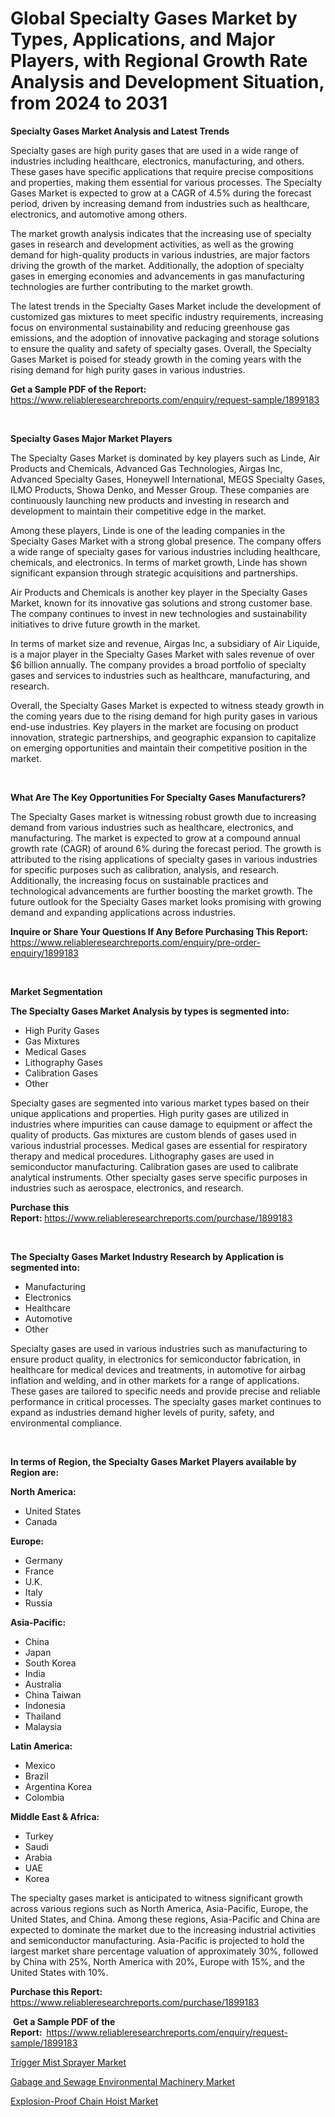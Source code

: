 <p><h1>Global Specialty Gases Market by Types, Applications, and Major Players, with Regional Growth Rate Analysis and Development Situation, from 2024 to 2031</h1></p><p><strong>Specialty Gases Market Analysis and Latest Trends</strong></p>
<p><p>Specialty gases are high purity gases that are used in a wide range of industries including healthcare, electronics, manufacturing, and others. These gases have specific applications that require precise compositions and properties, making them essential for various processes. The Specialty Gases Market is expected to grow at a CAGR of 4.5% during the forecast period, driven by increasing demand from industries such as healthcare, electronics, and automotive among others.</p><p>The market growth analysis indicates that the increasing use of specialty gases in research and development activities, as well as the growing demand for high-quality products in various industries, are major factors driving the growth of the market. Additionally, the adoption of specialty gases in emerging economies and advancements in gas manufacturing technologies are further contributing to the market growth.</p><p>The latest trends in the Specialty Gases Market include the development of customized gas mixtures to meet specific industry requirements, increasing focus on environmental sustainability and reducing greenhouse gas emissions, and the adoption of innovative packaging and storage solutions to ensure the quality and safety of specialty gases. Overall, the Specialty Gases Market is poised for steady growth in the coming years with the rising demand for high purity gases in various industries.</p></p>
<p><strong>Get a Sample PDF of the Report:&nbsp;</strong> <a href="https://www.reliableresearchreports.com/enquiry/request-sample/1899183">https://www.reliableresearchreports.com/enquiry/request-sample/1899183</a></p>
<p>&nbsp;</p>
<p><strong>Specialty Gases Major Market Players</strong></p>
<p><p>The Specialty Gases Market is dominated by key players such as Linde, Air Products and Chemicals, Advanced Gas Technologies, Airgas Inc, Advanced Specialty Gases, Honeywell International, MEGS Specialty Gases, ILMO Products, Showa Denko, and Messer Group. These companies are continuously launching new products and investing in research and development to maintain their competitive edge in the market.</p><p>Among these players, Linde is one of the leading companies in the Specialty Gases Market with a strong global presence. The company offers a wide range of specialty gases for various industries including healthcare, chemicals, and electronics. In terms of market growth, Linde has shown significant expansion through strategic acquisitions and partnerships.</p><p>Air Products and Chemicals is another key player in the Specialty Gases Market, known for its innovative gas solutions and strong customer base. The company continues to invest in new technologies and sustainability initiatives to drive future growth in the market.</p><p>In terms of market size and revenue, Airgas Inc, a subsidiary of Air Liquide, is a major player in the Specialty Gases Market with sales revenue of over $6 billion annually. The company provides a broad portfolio of specialty gases and services to industries such as healthcare, manufacturing, and research.</p><p>Overall, the Specialty Gases Market is expected to witness steady growth in the coming years due to the rising demand for high purity gases in various end-use industries. Key players in the market are focusing on product innovation, strategic partnerships, and geographic expansion to capitalize on emerging opportunities and maintain their competitive position in the market.</p></p>
<p>&nbsp;</p>
<p><strong>What Are The Key Opportunities For Specialty Gases Manufacturers?</strong></p>
<p><p>The Specialty Gases market is witnessing robust growth due to increasing demand from various industries such as healthcare, electronics, and manufacturing. The market is expected to grow at a compound annual growth rate (CAGR) of around 6% during the forecast period. The growth is attributed to the rising applications of specialty gases in various industries for specific purposes such as calibration, analysis, and research. Additionally, the increasing focus on sustainable practices and technological advancements are further boosting the market growth. The future outlook for the Specialty Gases market looks promising with growing demand and expanding applications across industries.</p></p>
<p><strong>Inquire or Share Your Questions If Any Before Purchasing This Report:</strong> <a href="https://www.reliableresearchreports.com/enquiry/pre-order-enquiry/1899183">https://www.reliableresearchreports.com/enquiry/pre-order-enquiry/1899183</a></p>
<p>&nbsp;</p>
<p><strong>Market Segmentation</strong></p>
<p><strong>The Specialty Gases Market Analysis by types is segmented into:</strong></p>
<p><ul><li>High Purity Gases</li><li>Gas Mixtures</li><li>Medical Gases</li><li>Lithography Gases</li><li>Calibration Gases</li><li>Other</li></ul></p>
<p><p>Specialty gases are segmented into various market types based on their unique applications and properties. High purity gases are utilized in industries where impurities can cause damage to equipment or affect the quality of products. Gas mixtures are custom blends of gases used in various industrial processes. Medical gases are essential for respiratory therapy and medical procedures. Lithography gases are used in semiconductor manufacturing. Calibration gases are used to calibrate analytical instruments. Other specialty gases serve specific purposes in industries such as aerospace, electronics, and research.</p></p>
<p><strong>Purchase this Report:&nbsp;</strong><a href="https://www.reliableresearchreports.com/purchase/1899183">https://www.reliableresearchreports.com/purchase/1899183</a></p>
<p>&nbsp;</p>
<p><strong>The Specialty Gases Market Industry Research by Application is segmented into:</strong></p>
<p><ul><li>Manufacturing</li><li>Electronics</li><li>Healthcare</li><li>Automotive</li><li>Other</li></ul></p>
<p><p>Specialty gases are used in various industries such as manufacturing to ensure product quality, in electronics for semiconductor fabrication, in healthcare for medical devices and treatments, in automotive for airbag inflation and welding, and in other markets for a range of applications. These gases are tailored to specific needs and provide precise and reliable performance in critical processes. The specialty gases market continues to expand as industries demand higher levels of purity, safety, and environmental compliance.</p></p>
<p>&nbsp;</p>
<p><strong>In terms of Region, the Specialty Gases Market Players available by Region are:</strong></p>
<p>
    <p> <strong> North America: </strong>
        <ul>
            <li>United States</li>
            <li>Canada</li>
        </ul>
        </p> 
    <p> <strong> Europe: </strong>
        <ul>
            <li>Germany</li>
            <li>France</li>
            <li>U.K.</li>
            <li>Italy</li>
            <li>Russia</li>
        </ul>
        </p> 
    <p> <strong> Asia-Pacific: </strong>
        <ul>
            <li>China</li>
            <li>Japan</li>
            <li>South Korea</li>
            <li>India</li>
            <li>Australia</li>
            <li>China Taiwan</li>
            <li>Indonesia</li>
            <li>Thailand</li>
            <li>Malaysia</li>
        </ul>
        </p> 
    <p> <strong> Latin America: </strong>
        <ul>
            <li>Mexico</li>
            <li>Brazil</li>
            <li>Argentina Korea</li>
            <li>Colombia</li>
        </ul>
        </p> 
    <p> <strong> Middle East & Africa: </strong>
        <ul>
            <li>Turkey</li>
            <li>Saudi</li>
            <li>Arabia</li>
            <li>UAE</li>
            <li>Korea</li>
        </ul>
    </p>
    </p>
<p><p>The specialty gases market is anticipated to witness significant growth across various regions such as North America, Asia-Pacific, Europe, the United States, and China. Among these regions, Asia-Pacific and China are expected to dominate the market due to the increasing industrial activities and semiconductor manufacturing. Asia-Pacific is projected to hold the largest market share percentage valuation of approximately 30%, followed by China with 25%, North America with 20%, Europe with 15%, and the United States with 10%.</p></p>
<p><strong>Purchase this Report: </strong><a href="https://www.reliableresearchreports.com/purchase/1899183">https://www.reliableresearchreports.com/purchase/1899183</a></p>
<p>&nbsp;<strong>Get a Sample PDF of the Report:&nbsp;&nbsp;</strong><a href="https://www.reliableresearchreports.com/enquiry/request-sample/1899183">https://www.reliableresearchreports.com/enquiry/request-sample/1899183</a></p>
<p><strong></strong></p>
<p><p><a href="https://view.publitas.com/reportprime-1/trigger-mist-sprayer-market-centers-on-aspects-such-as-market-growth-market-share-market-opportunity-and-projected-forecasts-spanning-from-2023-to-2030/">Trigger Mist Sprayer Market</a></p><p><a href="https://view.publitas.com/reportprime-1/gabage-and-sewage-environmental-machinery-market-insights-market-players-and-forecast-till-2030/">Gabage and Sewage Environmental Machinery Market</a></p><p><a href="https://view.publitas.com/reportprime-1/explosion-proof-chain-hoist-market-size-and-growth-market-segmentation-regional-and-country-breakdowns-and-market-trends-for-period-from-2023-2030/">Explosion-Proof Chain Hoist Market</a></p></p>